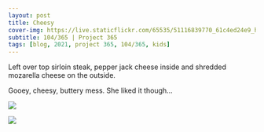 ```yaml
---
layout: post
title: Cheesy
cover-img: https://live.staticflickr.com/65535/51116839770_61c4ed24e9_h.jpg
subtitle: 104/365 | Project 365
tags: [blog, 2021, project 365, 104/365, kids]
---
```

<style>
  .intro-header.big-img {
    background-position:center 
  }
</style>
Left over top sirloin steak, pepper jack cheese inside and shredded mozarella cheese on the outside.

Gooey, cheesy, buttery mess. She liked it though...
<p class="post-img-wrap">
  <img src="https://live.staticflickr.com/65535/51116839770_61c4ed24e9_h.jpg">
</p>
<p class="post-img-wrap">
  <img src="https://live.staticflickr.com/65535/51115954348_393716f388_h.jpg">
</p>
